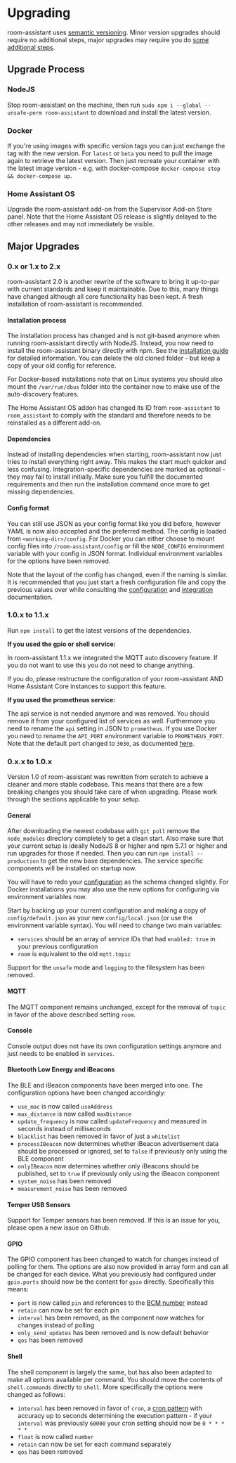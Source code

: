 # Upgrading

room-assistant uses [semantic versioning](https://semver.org/). Minor version upgrades should require no additional steps, major upgrades may require you do [some additional steps](#major-upgrades).

## Upgrade Process

### NodeJS

Stop room-assistant on the machine, then run `sudo npm i --global --unsafe-perm room-assistant` to download and install the latest version.

### Docker

If you're using images with specific version tags you can just exchange the tag with the new version. For `latest` or `beta` you need to pull the image again to retrieve the latest version. Then just recreate your container with the latest image version - e.g. with docker-compose `docker-compose stop && docker-compose up`.

### Home Assistant OS

Upgrade the room-assistant add-on from the Supervisor Add-on Store panel. Note that the Home Assistant OS release is slightly delayed to the other releases and may not immediately be visible.

## Major Upgrades

### 0.x or 1.x to 2.x

room-assistant 2.0 is another rewrite of the software to bring it up-to-par with current standards and keep it maintainable. Due to this, many things have changed although all core functionality has been kept. A fresh installation of room-assistant is recommended.

#### Installation process

The installation process has changed and is not git-based anymore when running room-assistant directly with NodeJS. Instead, you now need to install the room-assistant binary directly with npm. See the [installation guide](./installation.md#running-with-nodejs) for detailed information. You can delete the old cloned folder - but keep a copy of your old config for reference.

For Docker-based installations note that on Linux systems you should also mount the `/var/run/dbus` folder into the container now to make use of the auto-discovery features.

The Home Assistant OS addon has changed its ID from `room-assistant` to `room_assistant` to comply with the standard and therefore needs to be reinstalled as a different add-on.

#### Dependencies

Instead of installing dependencies when starting, room-assistant now just tries to install everything right away. This makes the start much quicker and less confusing. Integration-specific dependencies are marked as optional - they may fail to install initially. Make sure you fulfill the documented requirements and then run the installation command once more to get missing dependencies.

#### Config format

You can still use JSON as your config format like you did before, however YAML is now also accepted and the preferred method. The config is loaded from `<working-dir>/config`. For Docker you can either choose to mount config files into `/room-assistant/config` or fill the `NODE_CONFIG` environment variable with your config in JSON format. Individual environment variables for the options have been removed.

Note that the layout of the config has changed, even if the naming is similar. It is recommended that you just start a fresh configuration file and copy the previous values over while consulting the [configuration](./configuration.md) and [integration](/integrations) documentation.

### 1.0.x to 1.1.x

Run `npm install` to get the latest versions of the dependencies.

**If you used the gpio or shell service:**

In room-assistant 1.1.x we integrated the MQTT auto discovery feature. If you do not want to use this you do not need to change anything.

If you do, please restructure the configuration of your room-assistant AND Home Assistant Core instances to support this feature.

**If you used the prometheus service:**

The api service is not needed anymore and was removed. You should remove it from your configured list of services as well. Furthermore you need to rename the `api` setting in JSON to `prometheus`. If you use Docker you need to rename the `API_PORT` environment variable to `PROMETHEUS_PORT`. Note that the default port changed to `3030`, as documented [here](https://github.com/mKeRix/room-assistant/wiki/Configuration#prometheus).

### 0.x.x to 1.0.x

Version 1.0 of room-assistant was rewritten from scratch to achieve a cleaner and more stable codebase. This means that there are a few breaking changes you should take care of when upgrading. Please work through the sections applicable to your setup.

#### General

After downloading the newest codebase with `git pull` remove the `node_modules` directory completely to get a clean start. Also make sure that your current setup is ideally NodeJS 8 or higher and npm 5.7.1 or higher and run upgrades for those if needed. Then you can run `npm install --production` to get the new base dependencies. The service specific components will be installed on startup now.

You will have to redo your [configuration](https://github.com/mKeRix/room-assistant/wiki/Configuration) as the schema changed slightly. For Docker installations you may also use the new options for configuring via environment variables now.

Start by backing up your current configuration and making a copy of `config/default.json` as your new `config/local.json` (or use the environment variable syntax). You will need to change two main variables:

- `services` should be an array of service IDs that had `enabled: true` in your previous configuration
- `room` is equivalent to the old `mqtt.topic`

Support for the `unsafe` mode and `logging` to the filesystem has been removed.

#### MQTT

The MQTT component remains unchanged, except for the removal of `topic` in favor of the above described setting `room`.

#### Console

Console output does not have its own configuration settings anymore and just needs to be enabled in `services`.

#### Bluetooth Low Energy and iBeacons

The BLE and iBeacon components have been merged into one. The configuration options have been changed accordingly:

- `use_mac` is now called `useAddress`
- `max_distance` is now called `maxDistance`
- `update_frequency` is now called `updateFrequency` and measured in seconds instead of milliseconds
- `blacklist` has been removed in favor of just a `whitelist`
- `processIBeacon` now determines whether iBeacon advertisement data should be processed or ignored, set to `false` if previously only using the BLE component
- `onlyIBeacon` now determines whether only iBeacons should be published, set to `true` if previously only using the iBeacon component
- `system_noise` has been removed
- `measurement_noise` has been removed

#### Temper USB Sensors

Support for Temper sensors has been removed. If this is an issue for you, please open a new issue on Github.

#### GPIO

The GPIO component has been changed to watch for changes instead of polling for them. The options are also now provided in array form and can all be changed for each device. What you previously had configured under `gpio.ports` should now be the content for `gpio` directly. Specifically this means:

- `port` is now called `pin` and references to the [BCM number](https://pinout.xyz) instead
- `retain` can now be set for each pin
- `interval` has been removed, as the component now watches for changes instead of polling
- `only_send_updates` has been removed and is now default behavior
- `qos` has been removed

#### Shell

The shell component is largely the same, but has also been adapted to make all options available per command. You should move the contents of `shell.commands` directly to `shell`. More specifically the options were changed as follows:

- `interval` has been removed in favor of `cron`, a [cron pattern](https://crontab.guru) with accuracy up to seconds determining the execution pattern - if your `interval` was previously `60000` your cron setting should now be `0 * * * * *`
- `float` is now called `number`
- `retain` can now be set for each command separately
- `qos` has been removed

